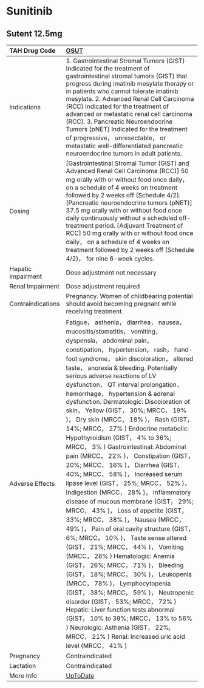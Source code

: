 # Sunitinib

## Sutent 12.5mg

| TAH Drug Code      | [OSUT](https://www.tahsda.org.tw/drugs/hissearch.php?drug_code=OSUT)                                                                                                                                                                                                                                                                                                                                                                                                                                                                                                                                                                                                                                                                                                                                                                                                                                                                                                                                                                                                                                                                                                                                                                                                                                                                                                                                                                                      |
|:-------------------|:----------------------------------------------------------------------------------------------------------------------------------------------------------------------------------------------------------------------------------------------------------------------------------------------------------------------------------------------------------------------------------------------------------------------------------------------------------------------------------------------------------------------------------------------------------------------------------------------------------------------------------------------------------------------------------------------------------------------------------------------------------------------------------------------------------------------------------------------------------------------------------------------------------------------------------------------------------------------------------------------------------------------------------------------------------------------------------------------------------------------------------------------------------------------------------------------------------------------------------------------------------------------------------------------------------------------------------------------------------------------------------------------------------------------------------------------------------|
| Indications        | 1. Gastrointestinal Stromal Tumors (GIST) Indicated for the treatment of gastrointestinal stromal tumors (GIST) that progress during imatinib mesylate therapy or in patients who cannot tolerate imatinib mesylate. 2. Advanced Renal Cell Carcinoma (RCC) Indicated for the treatment of advanced or metastatic renal cell carcinoma (RCC). 3. Pancreatic Neuroendocrine Tumors (pNET) Indicated for the treatment of progressive， unresectable， or metastatic well-differentiated pancreatic neuroendocrine tumors in adult patients.                                                                                                                                                                                                                                                                                                                                                                                                                                                                                                                                                                                                                                                                                                                                                                                                                                                                                                                |
| Dosing             | [Gastrointestinal Stromal Tumor (GIST) and Advanced Renal Cell Carcinoma (RCC)] 50 mg orally with or without food once daily， on a schedule of 4 weeks on treatment followed by 2 weeks off (Schedule 4/2). [Pancreatic neuroendocrine tumors (pNET)] 37.5 mg orally with or without food once daily continuously without a scheduled off-treatment period. [Adjuvant Treatment of RCC] 50 mg orally with or without food once daily， on a schedule of 4 weeks on treatment followed by 2 weeks off (Schedule 4/2)， for nine 6-week cycles.                                                                                                                                                                                                                                                                                                                                                                                                                                                                                                                                                                                                                                                                                                                                                                                                                                                                                                            |
| Hepatic Impairment | Dose adjustment not necessary                                                                                                                                                                                                                                                                                                                                                                                                                                                                                                                                                                                                                                                                                                                                                                                                                                                                                                                                                                                                                                                                                                                                                                                                                                                                                                                                                                                                                             |
| Renal Impairment   | Dose adjustment required                                                                                                                                                                                                                                                                                                                                                                                                                                                                                                                                                                                                                                                                                                                                                                                                                                                                                                                                                                                                                                                                                                                                                                                                                                                                                                                                                                                                                                  |
| Contraindications  | Pregnancy. Women of childbearing potential should avoid becoming pregnant while receiving treatment.                                                                                                                                                                                                                                                                                                                                                                                                                                                                                                                                                                                                                                                                                                                                                                                                                                                                                                                                                                                                                                                                                                                                                                                                                                                                                                                                                      |
| Adverse Effects    | Fatigue， asthenia， diarrhea， nausea， mucositis/stomatitis， vomiting， dyspensia， abdominal pain， constipation， hypertension， rash， hand-foot syndrome， skin discoloration， altered taste， anorexia & bleeding. Potentially serious adverse reactions of LV dysfunction， QT interval prolongation， hemorrhage， hypertension & adrenal dysfunction. Dermatologic: Discoloration of skin， Yellow (GIST， 30%; MRCC， 19% )， Dry skin (MRCC， 18% )， Rash (GIST， 14%; MRCC， 27% ) Endocrine metabolic: Hypothyroidism (GIST， 4% to 36%; MRCC， 3% ) Gastrointestinal: Abdominal pain (MRCC， 22% )， Constipation (GIST， 20%; MRCC， 16% )， Diarrhea (GIST， 40%; MRCC， 58% )， Increased serum lipase level (GIST， 25%; MRCC， 52% )， Indigestion (MRCC， 28% )， Inflammatory disease of mucous membrane (GIST， 29%; MRCC， 43% )， Loss of appetite (GIST， 33%; MRCC， 38% )， Nausea (MRCC， 49% )， Pain of oral cavity structure (GIST， 6%; MRCC， 10% )， Taste sense altered (GIST， 21%; MRCC， 44% )， Vomiting (MRCC， 28% ) Hematologic: Anemia (GIST， 26%; MRCC， 71% )， Bleeding (GIST， 18%; MRCC， 30% )， Leukopenia (MRCC， 78% )， Lymphocytopenia (GIST， 38%; MRCC， 59% )， Neutropenic disorder (GIST， 53%; MRCC， 72% ) Hepatic: Liver function tests abnormal (GIST， 10% to 39%; MRCC， 13% to 56% ) Neurologic: Asthenia (GIST， 22%; MRCC， 21% ) Renal: Increased uric acid level (MRCC， 41% ) |
| Pregnancy          | Contraindicated                                                                                                                                                                                                                                                                                                                                                                                                                                                                                                                                                                                                                                                                                                                                                                                                                                                                                                                                                                                                                                                                                                                                                                                                                                                                                                                                                                                                                                           |
| Lactation          | Contraindicated                                                                                                                                                                                                                                                                                                                                                                                                                                                                                                                                                                                                                                                                                                                                                                                                                                                                                                                                                                                                                                                                                                                                                                                                                                                                                                                                                                                                                                           |
| More Info          | [UpToDate](https://www.uptodate.com/contents/sunitinib-drug-information)                                                                                                                                                                                                                                                                                                                                                                                                                                                                                                                                                                                                                                                                                                                                                                                                                                                                                                                                                                                                                                                                                                                                                                                                                                                                                                                                                                                  |

